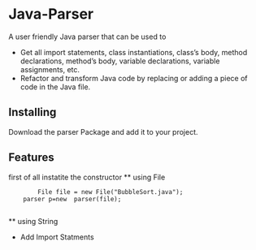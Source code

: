 
# Java-Parser
A user friendly Java parser that can be used to 
* Get all import statements, class instantiations, class’s body, method declarations, method’s body, variable declarations, variable assignments, etc.
* Refactor and transform Java code by replacing or adding a piece of code in the Java file.

## Installing
Download the parser Package and add it to your project.

## Features
first of all instatite the constructor
** using File
```
		File file = new File("BubbleSort.java");
    parser p=new  parser(file);
    
```
** using String
* Add Import Statments
```

```


